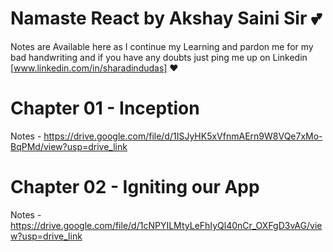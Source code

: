 # Namaste React by Akshay Saini Sir 💕
Notes are Available here as I continue my Learning and pardon me for my bad handwriting and if you have any doubts just ping me up on Linkedin [www.linkedin.com/in/sharadindudas] ❤

# Chapter 01 - Inception
Notes - https://drive.google.com/file/d/1ISJyHK5xVfnmAErn9W8VQe7xMo-BqPMd/view?usp=drive_link

# Chapter 02 - Igniting our App
Notes - https://drive.google.com/file/d/1cNPYILMtyLeFhIyQl40nCr_OXFgD3vAG/view?usp=drive_link
